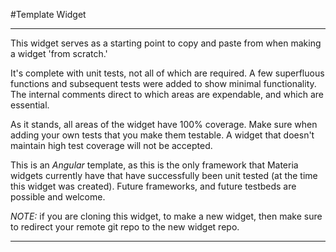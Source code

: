 #Template Widget

---

This widget serves as a starting point to copy and paste from when making a widget 'from scratch.'

It's complete with unit tests, not all of which are required. A few superfluous functions and subsequent tests were added to show minimal functionality. The internal comments direct to which areas are expendable, and which are essential.

As it stands, all areas of the widget have 100% coverage. Make sure when adding your own tests that you make them testable. A widget that doesn't maintain high test coverage will not be accepted.

This is an *Angular* template, as this is the only framework that Materia widgets currently have that have successfully been unit tested (at the time this widget was created). Future frameworks, and future testbeds are possible and welcome.

*NOTE:* if you are cloning this widget, to make a new widget, then make sure to redirect your remote git repo to the new widget repo.

---